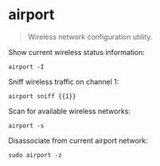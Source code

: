 airport
=======

> Wireless network configuration utility.

Show current wireless status information:

    airport -I

Sniff wireless traffic on channel 1:

    airport sniff {{1}}

Scan for available wireless networks:

    airport -s

Disassociate from current airport network:

    sudo airport -z
